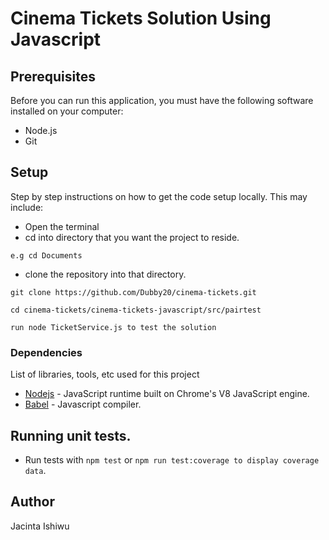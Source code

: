 # Cinema Tickets Solution Using Javascript

## Prerequisites
Before you can run this application, you must have the following software installed on your computer:

- Node.js
- Git

## Setup

Step by step instructions on how to get the code setup locally. This may include:

- Open the terminal
- cd into directory that you want the project to reside.

```
e.g cd Documents
```

- clone the repository into that directory.

```
git clone https://github.com/Dubby20/cinema-tickets.git
```

```
cd cinema-tickets/cinema-tickets-javascript/src/pairtest
```

```
run node TicketService.js to test the solution
```


### Dependencies

List of libraries, tools, etc used for this project

- [Nodejs](https://nodejs.org/en/) - JavaScript runtime built on Chrome's V8 JavaScript engine.
- [Babel](https://babeljs.io) - Javascript compiler.


## Running unit tests.

-  Run tests with `npm test` or  `npm run test:coverage to display coverage data`.

## Author

Jacinta Ishiwu
